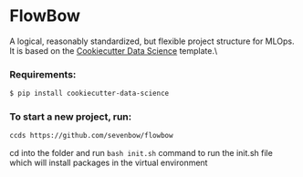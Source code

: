 # FlowBow

A logical, reasonably standardized, but flexible project structure for MLOps. It is based on the [Cookiecutter Data Science](https://github.com/drivendata/cookiecutter-data-science) template.\


###  Requirements:
``` bash
$ pip install cookiecutter-data-science
```

### To start a new project, run:

```bash
ccds https://github.com/sevenbow/flowbow
```

cd into the folder and run `bash init.sh` command to run the init.sh file which will install packages in the virtual environment
